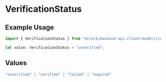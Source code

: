 # VerificationStatus

## Example Usage

```typescript
import { VerificationStatus } from "@clerk/backend-api-client/models/components";

let value: VerificationStatus = "unverified";
```

## Values

```typescript
"unverified" | "verified" | "failed" | "expired"
```